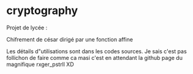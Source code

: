 # cryptography
Projet de lycée : 

Chifrement de césar dirigé par une fonction affine

Les détails d"utilisations sont dans les codes sources. Je sais c'est pas follichon de faire comme ca masi c'est en attendant la github page du magnifique rxger_pstrll XD
